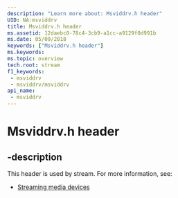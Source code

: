 ```yaml
---
description: "Learn more about: Msviddrv.h header"
UID: NA:msviddrv
title: Msviddrv.h header
ms.assetid: 12daebc0-78c4-3cb9-a1cc-a9129f0d991b
ms.date: 05/09/2018
keywords: ["Msviddrv.h header"]
ms.keywords: 
ms.topic: overview
tech.root: stream
f1_keywords:
 - msviddrv
 - msviddrv/msviddrv
api_name:
 - msviddrv
---
```


# Msviddrv.h header


## -description

This header is used by stream. For more information, see:

- [Streaming media devices](../_stream/index.md)

